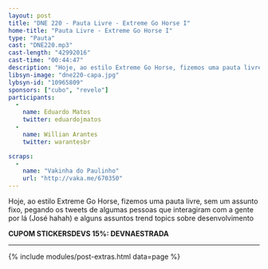 ```yaml
---
layout: post
title: "DNE 220 - Pauta Livre - Extreme Go Horse I"
home-title: "Pauta Livre - Extreme Go Horse I"
type: "Pauta"
cast: "DNE220.mp3"
cast-length: "42992016"
cast-time: "00:44:47"
description: "Hoje, ao estilo Extreme Go Horse, fizemos uma pauta livre, sem um assunto fixo, pegando os tweets de algumas pessoas que interagiram com a gente por lá (José hahah) e alguns assuntos trend topics sobre desenvolvimento"
libsyn-image: "dne220-capa.jpg"
lybsyn-id: "10965809"
sponsors: ["cubo", "revelo"]
participants:
  -
    name: Eduardo Matos
    twitter: eduardojmatos
  -
    name: Willian Arantes
    twitter: warantesbr

scraps:
  -
    name: "Vakinha do Paulinho"
    url: "http://vaka.me/670350"
---
```


Hoje, ao estilo Extreme Go Horse, fizemos uma pauta livre, sem um assunto fixo, pegando os tweets de algumas pessoas que interagiram com a gente por lá (José hahah) e alguns assuntos trend topics sobre desenvolvimento

<strong>CUPOM STICKERSDEVS 15%: DEVNAESTRADA</strong>
<br>

---

{% include modules/post-extras.html data=page %}
